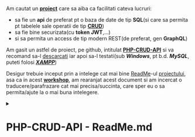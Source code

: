 Am cautat un [**proiect**](https://github.com/codemage66/PHP-CRUD-API?tab=readme-ov-file#php-crud-api) care sa aiba ca facilitati cateva lucruri:
- sa fie un **api** de preferat pt o baza de date de tip **SQL**(si care sa permita pt tabelele sale operatii de tip [**CRUD**](https://en.wikipedia.org/wiki/Create,_read,_update_and_delete))
- sa fie bine securizata(cu **token JWT**,...)
- si sa permita un access de tip modern REST(de preferat, gen **GraphQL**)

Am gasit un astfel de proiect, pe github, intitulat [**PHP-CRUD-API**](https://github.com/codemage66/PHP-CRUD-API?tab=readme-ov-file#php-crud-api) si va recomand sa-l [descarcati](https://github.com/codemage66/PHP-CRUD-API?tab=readme-ov-file#php-crud-api)  iar apoi sa-l testati(sub ***Windows***, pt b.d. ***MySQL***, puteti folosi [***XAMPP***](https://www.apachefriends.org/download.html))

Desigur trebuie inceput prin a intelege cat mai bine [ReadMe](https://github.com/codemage66/PHP-CRUD-API/blob/main/README.md)-ul [proiectului](https://github.com/codemage66/PHP-CRUD-API?tab=readme-ov-file#php-crud-api), 
asa ca in acest [**workshop**](https://github.com/stefanache/MFP-ANAF-RO/tree/main/php_scripts/CRUD_API), am rearanjat acest document si am incercat o traducere/parafrazare cat mai precisa/succinta, care sper eu o sa permita/ajute la o mai buna intelegere.

<details><summary><h1>PHP-CRUD-API - ReadMe.md</h1></summary>
<br/><hr/>
  Acest proiect poate fi lansat accesand un singur script(<b><a href="https://github.com/codemage66/PHP-CRUD-API/blob/main/api.php">api.php</a></b>).
  Acest principal-fisier, adauga un set de functii CRUD-API REST la tabelele unei b.d. <b>SQL</b>(MySQL/MariaDB,PostgreSQL,SQL-Server 
  sua chiar SQLite).
  Desigur, pt a fi rulat, trebuie mai intai sa fie incarcat pe webserver-ul nostru, ca mai apoi sa asiguram conectarea la b.d. SQL, 
  iar in final sa beneficiem de acel set complet de functii CRUD-API accesibile via REST.<br/>
  
  <i>NotaBene</i>(NB): Acest proiect-php este implementarea de referinta a unui alt proiect github-php, si anume,  <a href="https://treeql.org/"><b>TreeQL</b></a>
  <details><summary><h2>Cerinte</h2></summary>
  <br/><hr/>
     - <b>PHP 7.2</b> sau o versiune ulterioară(eu am testat pe PHP 8.3.7) cu drivere <a href="https://medium.com/@pyk_ouo/php-pdo-basic-database-crud-93dced2bc3d"><i>PDO</i></a> activate(sub <b>Windows</b>, cum am si eu, in <b>php.ini</b> trebuie sa aveti <b>extension=php_pdo_mysql.dll</b>  de/necomentat) pentru unul dintre aceste sisteme de baze de date(b.d.):<br/>
     &nbsp;&nbsp;&nbsp;&nbsp;&nbsp;- <a href="https://dev.mysql.com/doc/relnotes/mysql/5.7/en/"><b>MySQL 5.7</b></a> / <a href="https://mariadb.org/mariadb-10-0-36-now-available/"><b>MariaDB 10.0</b></a> sau o versiune ulterioară pentru caracteristici/date spațiale în MySQL<br/>
     &nbsp;&nbsp;&nbsp;&nbsp;&nbsp;- <a href="https://www.postgresql.org/download/windows/"><b>PostgreSQL 9.5</b></a> sau o versiune ulterioară cu <a href="https://www.postgresonline.com/journal/archives/358-PostGIS-2.2.0-windows-bundle-for-PostgreSQL-9.5beta2-32-and-64-bit.html"><i>PostGIS 2.2</i></a> sau o versiune ulterioară pentru caracteristici spațiale<br/>
     &nbsp;&nbsp;&nbsp;&nbsp;&nbsp;- <a href="https://www.microsoft.com/en-us/sql-server/sql-server-2017"><b>SQL-Server-2017</b></a> sau o versiune ulterioară (<a href="https://www.microsoft.com/en-us/sql-server/sql-server-2019">SQL-Server-2019</a> are și suport pentru Linux)<br/>
     &nbsp;&nbsp;&nbsp;&nbsp;&nbsp;- <a href="https://www.sqlite.org/releaselog/3_16_0.html"><b>SQLite 3.16</b></a> sau o versiune ulterioară (funcțiile spațiale <i>NU</i> sunt acceptate)<br/>   
  <hr/><br/>
  </details>
  <details><summary><h2>Instalare</h2></summary>
  <br/><hr/>
   Descarcati(download-ati) fisierul "<b><a href="https://github.com/stefanache/MFP-ANAF-RO/blob/main/php_scripts/CRUD_API/api.php">api.php</a></b>" din ultima versiune: <b>https://github.com/mevdschee/php-crud-api/releases/latest</b> ,<br/>
   sau direct din : <b>https://raw.githubusercontent.com/mevdschee/php-crud-api/main/api.php</b>

   Aceasta este o aplicație cu un/intr-un  singur fișier("<b>api.php</b>")! Încarcă [„api.php”](https://github.com/codemage66/PHP-CRUD-API/blob/main/api.php) undeva(pt XAMPP, fișierul "<b>api.php</b>" se salveaza/incarca in directorul C:\xampp\htdocs\PHP-CRUD-API\) și apoi bucură-te de rulare!

   Pentru dezvoltarea locală, fara a folosi un webserver/cadru specializat(cum este XAMPP), puteți rula serverul-web/webserverul încorporat al lui PHP:
   
      php -S localhost:8080
   
   Testați scriptul deschizând in browserl dvs(ex. Chrome) următoarea adresă URL:

      http://localhost:8080/api.php/records/posts/1
      
   Nu uitați să modificați configurația din partea de jos a fișierului.

   Alternativ, puteți integra acest proiect în cadrul webserver ales de dvs., consultați:
   
   - [API-ul REST automat pentru Laravel](https://tqdev.com/2019-automatic-rest-api-laravel)
   - [API-ul REST automat pentru Symfony 4](https://tqdev.com/2019-automatic-rest-api-symfony)
   - [API-ul REST automat pentru SlimPHP 4](https://tqdev.com/2019-automatic-api-slimphp-4)

  În toate aceste integrări, este folosit [Composer](https://getcomposer.org/), pentru a încărca acest proiect ca o dependența.<br/>
  Pentru persoanele care nu folosesc Composer ca builder/instalator a fost furnizat fisierul ["api.include.php"](https://github.com/codemage66/PHP-CRUD-API/blob/main/api.include.php)<br/>
  Acest fișier conține totul din fisierul [„api.php”](https://github.com/codemage66/PHP-CRUD-API/blob/main/api.php), cu excepția configurației de la [„src/index.php”](https://github.com/codemage66/PHP-CRUD-API/blob/main/src/index.php) și poate fi folosit de funcția [„include”](https://www.php.net/manual/en/function.include.php) a PHP-ului.<br/>

  Insa, inainte de toate trebuie 
  
  - creata baza de date( in **MySQL** in cazul meu; numele b.d. este [***php_crud_api_db***](https://github.com/stefanache/MFP-ANAF-RO/blob/main/php_scripts/CRUD_API/php_crud_api_db.sql)), 
  - apoi, trebuie modificat in api.php( trebuie verificate configurarea b.d...cititi cu atentie capitolul urmator intitulat [***Configurare***](https://github.com/stefanache/MFP-ANAF-RO/blob/main/php_scripts/CRUD_API/ReadMe.md#configurare)) si 
  - in final trebuie rulat batch-ul(creat de mine) [**_RUN.bat**](https://github.com/stefanache/MFP-ANAF-RO/blob/main/php_scripts/CRUD_API/_RUN.bat)(consultati si/cu **phpinfo()** din ***index.php***, sa vedeti daca suportul **PDO**,din ***php.ini*** este activat?!).

Linia de comanda **composer install** din [**_RUN.bat**](https://github.com/stefanache/MFP-ANAF-RO/blob/main/php_scripts/CRUD_API/_RUN.bat) va instala toate librariile/**dependentele** de care depinde acest api intr-un director denumit **vendor**

[**Composer**](https://programam.ro/posts/view/ce-este-composer) va citi fisierul [***composer.json/composer.phare***](https://github.com/stefanache/MFP-ANAF-RO/blob/main/php_scripts/CRUD_API/composer.json) pentru a stii ca anume **dependente(librarii,tools-uri...)** trebuiesc instalate pt acest **PHP-CRUD-API**.

In acest fisier de configurare, [***composer.json/composer.phare***](https://github.com/stefanache/MFP-ANAF-RO/blob/main/php_scripts/CRUD_API/composer.json), veti vedea/intalni/observa ca aveti niste **keywords** / [**cuvinte-cheie**](https://www.invata-programare.ro/index.php/article/discutii-despre-composerjson-si-composerlock);

Desi aceste "keywords/tags/labels/topics", sunt doar niste meta-informatii(au caracter pur informal, ele-neavand un rol activ in instalare) totusi veti putea afla ce suport ofera sau daca vreti nuanteaza suportul instalarii, oferind informatii utile despre sistemele de baze de date suportate(in cazul meu **MySQL**) sau daca ofera suport pt swagger, openapi, s.a.m.d.

Sau daca vreti, intr-un sens mai larg, sau d.p.d.v conceptual, aceste cuvinte pot sa va focuseze atentia ori sa va duca cu gandul la/catre anumite subiecte/teorii/standarde-cheie care au legatura cu acest proiect...( a se urmari si sectiunea de [**Configurare**](https://github.com/stefanache/MFP-ANAF-RO/blob/main/php_scripts/CRUD_API/ReadMe.md#configurare))

  <hr/><br/>
  </details>  
  <details><summary><h2>Configurare</h2></summary>
  <br/><hr/><pre>
   In partea de jos a fișierului [„api.php”](https://github.com/stefanache/MFP-ANAF-RO/blob/main/php_scripts/CRUD_API/api.php) 
   trebuie sa editati liniile de mai jos(si sa inlocuiti ****xxx*** cu datele dvs concrete, de conectare la b.d. MySQL:  
      $config = new Config([
          'username' => 'xxx',
          'password' => 'xxx',
          'database' => 'xxx',
      ]);
      Dupa editare/modificare aceaste linii ar putea arata astfel:
      $config = new Config([
          'username' => 'root',
          'password' => '',
          'database' => 'php_crud_api_db',
      ]); </pre> 
Acestea sunt toate opțiunile de configurare și valoarea lor implicită între paranteze:<br/>
    
 - „driver”: mysql, pgsql, sqlsrvsau sqlite( implicit mysql)
 - „address”: numele de gazdă (sau numele fișierului) al serverului bazei de date ( implicit localhost)
 - „port”: portul TCP al serverului de baze de date (valoarea implicita a portului este cea aferenta driverului implicit: well-known ports)
 - „username”: numele de utilizator al utilizatorului care se conectează la baza de date (fără implicit)
 - „password”: parola utilizatorului care se conectează la baza de date (nu exista o valoare implicita)
 - „database”: baza de date la care se face conectarea (nu exista valoare implicita)
 - „command”: ​​SQL suplimentar pentru a inițializa conexiunea la baza de date (implicit nici-un SQL)
 - „tables”: listă separată prin virgulă de tabele de publicat (implicit la „all”)
 - „mapping”: listă separată prin virgulă de mapări de tabel/coloană (fără harta/asociere/mapare)
 - „geometrySRID”: <a href="https://en.wikipedia.org/wiki/Spatial_reference_system">SRID</a> asumat la conversia din WKT în geometrie ( implicit 4326)
 - „middlewares”: Listă de middleware de încărcat ( implicit <a href="https://en.wikipedia.org/wiki/Cross-origin_resource_sharing">CORS</a>)
 - „controlere”: Listă de controlere de încărcat ( records,geojson,openapi,status)
 - „customControllers”: Lista de controlere personalizate de utilizator de încărcat (fără implicit)
 - „openApiBase”: informații despre <a href="https://en.wikipedia.org/wiki/Open_API">OpenAPI</a> ( {"info":{"title":"PHP-CRUD-API","version":"1.0.0"}})
 - „cacheType”: TempFile, Redis, Memcache, Memcachedsau NoCache( implicit TempFile)
 - "cachePath": calea/adresa cache-ului (implicit în directorul temporar al sistemului)
 - „cacheTime”: numărul de secunde în care memoria cache este validă ( implicit 10)
 - „jsonOptions”: Opțiuni utilizate pentru codificarea JSON ( JSON_UNESCAPED_UNICODE)
 - „debug”: afișați erorile în anteturile „X-Exception” ( implicit false)
 - „basePath”: calea de bază URI a API-ului (în mod implicit valoarea este determinată folosind PATH_INFO )

Toate aceste opțiuni de configurare sunt disponibile și ca variabile de mediu.<br/><br/> 
Scrieți opțiunea de configurare cu majuscule, un prefix „PHP_CRUD_API_” și liniuțe de subliniere pentru <br/>despărțiri de cuvinte, de exemplu:<pre>
PHP_CRUD_API_DRIVER=mysql
PHP_CRUD_API_ADDRESS=localhost
PHP_CRUD_API_PORT=3306
PHP_CRUD_API_DATABASE=php-crud-api
PHP_CRUD_API_USERNAME=php-crud-api
PHP_CRUD_API_PASSWORD=php-crud-api
PHP_CRUD_API_DEBUG=1

Variabilele de mediu(setate in shell/cmd.exe sau in .bat: set PHP_CRUD_API_ADDRESS=127.0.0.1) au prioritate față de <br/>configurarile din cadrul sursei-PHP(<a href="https://github.com/codemage66/PHP-CRUD-API/blob/main/php_scripts/CRUD_API/api.php">api.php</a>).
    
 <hr/><br/>
  </details>
  <details><summary><h2>Limitari</h2></summary>
  <br/><hr/>
    
    Aceste limitări și constrângeri se aplică astfel/pentru:
    
     - Cheile primare, care ar trebui să fie fie cu incrementare automată (de la 1 la 2^53) fie UUID
     - Cheile primare și străine compozite nu sunt acceptate
     - Scrierile (tranzacțiile) complexe nu sunt acceptate
     - Interogările complexe care apelează funcții (cum ar fi „concat” sau „sum”) nu sunt acceptate
     - Baza de date trebuie să susțină și să definească constrângeri de cheie străină
     - SQLite nu poate avea chei primare de incrementare automată(autoincrementare) tastate bigint
     - SQLite nu acceptă modificarea coloanelor din tabel (structurii) 

***OBS***:<br/>
- <b>UUID</b> i.e <a href="https://en.wikipedia.org/wiki/Universally_unique_identifier"><b>Universally Unique ID(entifier)</b></a>
- <a href="https://en.wikipedia.org/wiki/SQLite"><b>SQLite</b></a> - un motor de baze de date SQL, bazat pe/orientat catre  fisier
  <hr/><br/>
  </details>
  <details><summary><h2>Caracteristici</h2></summary>
  <br/><hr/>
Sunt acceptate/dispune de următoarele facilitati/caracteristici(features):

 - Instalare <a href="https://en.wikipedia.org/wiki/Composer_(software)">Composer</a> sau un singur fișier PHP, ușor de implementat.
 - Cod foarte mic, ușor de adaptat și întreținut
 - Suportă variabile <a href="https://en.wikipedia.org/wiki/POST_(HTTP)">POST</a> ca intrare (x-www-form-urlencoded)
 - Acceptă un <a href="https://wiki.rptools.info/index.php/JSON_Object">obiect JSON</a> ca intrare
 - Acceptă o <a href="https://wiki.rptools.info/index.php/JSON_Array">matrice JSON</a> ca intrare (inserare in/de lot[uri] de date)
 - Dezinfectați și validați intrarea folosind reguli de tip și apeluri inverse
 - Sistem de permisiuni pentru baze de date, tabele, coloane si inregistrari
 - Sunt acceptate modelele de baze de date cu mai multe locatari unice și multiple
 - Suport <a href="https://en.wikipedia.org/wiki/Cross-origin_resource_sharing">CORS</a> pentru mai multe domenii pentru solicitări între domenii
 - Suport pentru citirea rezultatelor unite din mai multe tabele
 - Căutați asistență pe mai multe criterii
 - Paginare, sortare, lista de top N și selecție coloane
 - Detectarea relației cu rezultate imbricate (belongsTo, hasMany și <a href="https://en.wikipedia.org/wiki/Many-to-many_(data_model)">HABTM</a>)
 - Suport pentru increment atomic prin PATCH (pentru contoare)
 - Câmpuri binare acceptate cu codificare <a href="https://en.wikipedia.org/wiki/Base64">base64</a>
 - Câmpuri și filtre spațiale/GIS acceptate cu <a href="https://libgeos.org/specifications/wkt/">WKT</a> și <a href="https://libgeos.org/specifications/geojson/">GeoJSON</a>
 - Maparea(asocierea) numelor de tabele și coloane pentru a susține sistemele vechi
 - Generați documentație API folosind instrumente <a href="https://en.wikipedia.org/wiki/Open_API">OpenAPI</a>
 - Autentificare prin cheie API, token <a href="https://en.wikipedia.org/wiki/JSON_Web_Token">JWT</a> sau nume de utilizator/parolă
 - Parametrii conexiunii la baza de date pot depinde de autentificare
 - Suport pentru citirea structurii bazei de date în <a href="https://en.wikipedia.org/wiki/JSON">JSON</a>
 - Suport pentru modificarea structurii bazei de date folosind punctul final <a href="https://en.wikipedia.org/wiki/REST">REST</a>(REST endpoint)
 - Middleware-ul de îmbunătățire a securității este inclus
 - Conform standardului <a href="https://en.wikipedia.org/wiki/PHP_Standard_Recommendation">PSRn[n]</a>: PSR-4, PSR-7, PSR-12, PSR-15 și PSR-17   
  <hr/><br/>
  </details>
  <details><summary><h2>Proiecte si portari conexe</h2></summary>
  <br/><hr/>
Proiecte conexe(legate/utilizate/sursa de inspiratie pt. acest proiect):

 - <a href="https://github.com/nik2208/php-crud-api-quick-start"><b>PHP-CRUD-API Quick Start</b></a>: Un fișier de scriere docker personalizabil, gata de utilizare, care include PHP-CRUD-API.
 - <a href="https://thipages.github.io/jca-filter/#"><b>PHP-CRUD-API filter generator</b></a>: O bibliotecă JavaScript care creează filtre PHP-CRUD-API din expresii.
 - <a href="https://github.com/thipages/js-crud-api"><b>JS-CRUD-API</b></a> : O bibliotecă client JavaScript pentru API-ul PHP-CRUD-API
 - <a href="https://github.com/mevdschee/php-api-auth"><b>PHP-API-AUTH</b></a> : script PHP cu un singur fișier care este un furnizor de autentificare pentru PHP-CRUD-API
 - <a href="https://github.com/mevdschee/php-crud-ui"><b>PHP-CRUD-UI</b></a> : Script PHP cu un singur fișier care adaugă o interfață de utilizare la un proiect PHP-CRUD-API.
 - <a href="https://github.com/mevdschee/php-crud-admin"><b>PHP-CRUD-ADMIN</b></a> : Script PHP cu un singur fișier care adaugă o interfață de administrare a bazei de date la un proiect PHP-CRUD-API.
 - <a href="https://github.com/mevdschee/php-sp-api"><b>PHP-SP-API</b></a> : Script PHP cu un singur fișier care adaugă un API REST la o bază de date SQL.
 - <a href="https://github.com/scriptPilot/dexie-mysql-sync"><b>dexie-mysql-sync</b></a> : Sincronizare între IndexedDB local și baza de date MySQL.
 - <a href="https://github.com/nkappler/ra-data-treeql"><b>ra-data-treeql</b></a> : pachet NPM care oferă un <a href="https://marmelab.com/react-admin/DataProviderIntroduction.html">Data Provider</a>(furnizor de date) pentru <a href="https://marmelab.com/react-admin/">React Admin</a> .
 - <a href="https://github.com/scriptPilot/vueuse/"><b>scriptPilot/vueuse</b></a> : Vue <a href="https://vuejs.org/guide/reusability/composables.html">Composables</a> în plus față de <a href="https://vueuse.org/">VueUse.org</a> (care acceptă PHP-CRUD-API).
 - <a href="https://github.com/scriptPilot/add-php-backend"><b>scriptPilot/add-php-backend</b></a> : Adăugați MySQL, phpMyAdmin și PHP-CRUD-API în mediul dumneavoastră de dezvoltare.
 - <a href="https://github.com/nlware/vue-crud-ui"><b>VUE-CRUD-UI</b></a> : un singur fișier script Vue.js care adaugă o interfață de utilizare la un proiect PHP-CRUD-API.

Există și portari ale acestui script în:

 - <a href="https://github.com/dranih/go-crud-api">Go-CRUD-API</a> (lucrare în curs de elaborare)
 - <a href="https://github.com/kolchagov/java-crud-api">Java JDBC de Ivan Kolchagov</a> (v1)
 - <a href="https://github.com/mevdschee/java-crud-api/tree/master/full">Java Spring Boot + jOOQ</a> (v2: lucru în curs)
  
Există, de asemenea, portari ale acestui script, drept dovadă de concept,  care acceptă doar funcționalitatea REST-CRUD de bază în: <br/>
[PHP](https://github.com/mevdschee/php-crud-api/blob/master/extras/core.php) , [Java](https://github.com/mevdschee/java-crud-api/blob/master/core/src/main/java/com/tqdev/CrudApiHandler.java) , [Go](https://github.com/mevdschee/go-crud-api/blob/master/api.go) , [C# .net core](https://github.com/mevdschee/core-data-api/blob/master/Program.cs) , [Node.js](https://github.com/mevdschee/js-crud-api/blob/master/app.js) și [Python](https://github.com/mevdschee/py-crud-api/blob/master/api.py) .   
   <hr/><br/>
  </details>
  <details><summary><h2>Compilare - Dezvoltare - Actualizarea dependentelor</h2></summary>
  <br/><hr/>
  <details><summary><h3>Compilare</h3></summary>
  <br/><hr/>
Puteți <b>instala</b> toate dependențele acestui proiect, folosind <a href="https://github.com/stefanache/MFP-ANAF-RO/blob/main/php_scripts/CRUD_APIinstall.php">install.php</a>, in următoarea comandă:

    php install.php

Puteți <b>compila</b> toate fișierele într-un singur fișier  "<a href="https://github.com/codemage66/PHP-CRUD-API/blob/main/api.php">api.php</a>", folosind <a href="https://github.com/stefanache/MFP-ANAF-RO/blob/main/php_scripts/CRUD_API/build.php">buid.php</a>, in comanda urmatoare:

    php build.php
    
Rețineți că nu puteti sa utilizați ***compilarea*** atunci când **integrați** acest proiect într-un<br/> 
alt proiect sau cadru (puteti sa utilizați, în schimb, <a href="https://getcomposer.org/"><b>Composer</b></a>).   
  <hr/><br/>
  </details>
  <details><summary><h3>Dezvoltare</h3></summary>
  <br/><hr/>
Puteți accesa codul necompilat la adresa-URL:

    http://localhost:8080/src/records/posts/1

Codul necompilat se află în directoarele <a href="https://github.com/stefanache/MFP-ANAF-RO/tree/main/php_scripts/CRUD_API/src/Tqdev/PhpCrudApi">"src"</a> și <a href="https://github.com/stefanache/MFP-ANAF-RO/tree/main/php_scripts/CRUD_API/vendor">"vendor"</a>.<br/>
Directorul <a href="https://github.com/stefanache/MFP-ANAF-RO/tree/main/php_scripts/CRUD_API/vendor">„vendor”</a> conține dependențele.
  <hr/><br/>
  </details>
  <details><summary><h3>Actualizare dependentelor</h3></summary>
  <br/><hr/>
Puteți <b>actualiza</b> toate dependențele acestui proiect, folosind <a href="https://github.com/stefanache/MFP-ANAF-RO/blob/main/php_scripts/CRUD_API/update.php">update.php</a>, in următoarea comandă:

    php update.php

Acest script va instala și rula [Composer](https://getcomposer.org/) pentru a actualiza/rezolva dependențele.   
  <hr/><br/>
  </details>   
  <hr/><br/>
  </details>

  <details><summary><h2>TreeQL, un GraphQL pragmatic</h2></summary>
  <br/><hr/>

[TreeQL](https://treeql.org/) vă permite să creați un „arbore”/o arborescenta de obiecte JSON pe baza structurii bazei de date SQL (relații) și a interogării dvs.

Se bazează vag/oarecum pe standardul ***REST*** și, de asemenea, este inspirat de ***json:api***.

  <details><summary><h3>CRUD + List</h3></summary>
  <br/><hr/>
Exemplul de tabel de postări, <b>posts</b>  are doar câteva câmpuri(coloane):

    posts  
    =======
    id     
    title  
    content
    created

Operațiiunile <b>CRUD</b>(<b>C</b>reate <b>R</b>ead <b>U</b>pdate <b>D</b>elete), impreuna cu(<b>+</b>) operatiunea <b>List</b>, de mai jos, acționează asupra acestui tabel( <b>posts</b>).

  <details><summary><h4>Creare(Create)</h4></summary>
  <br/><hr/>
Dacă doriți să <b>creați</b> o înregistrare(desigur o inregistrare noua / care <b>nu</b> exista in baza de date), <br/>
cererea-REST poate fi scrisă în format URL ca:

    POST /records/posts

Trebuie să trimiteți un corp/intrare(<b>JSON-payload)</b>) care să conțină:
    
    {
        "title": "Black is the new red",
        "content": "This is the second post.",
        "created": "2018-03-06T21:34:01Z"
    }

Și va returna valoarea cheii primare(<b>id</b>-ul i.e identificatorul inregistrarii/randului) a înregistrării nou create:

    2  

  <hr/><br/>
  </details>
  <details><summary><h4>Citire(Read)</h4></summary>
  <br/><hr/>
Pentru a <b>citi</b> o înregistrare(<i>xexistenta deja in baza de date</i>) din acest tabel, cererea poate fi scrisă în format URL ca:

    GET /records/posts/1

Unde „1” este valoarea cheii primare a înregistrării(<b>id</b>) pe care doriți să o <b>citiți</b>.<br/> 
Se va întoarce urmatorul rezultat/iesire(<b>JSON-result</b>):

    {
        "id": 1
        "title": "Hello world!",
        "content": "Welcome to the first post.",
        "created": "2018-03-05T20:12:56Z"
    }

La operațiunile de **citire** puteți aplica/utiliza alăturari/reuniuni(**joins**).   
  <hr/><br/>
  </details>
  <details><summary><h4>Actualizare/Modificare(Update)</h4></summary>
  <br/><hr/>
Pentru a <b>actualiza</b> o înregistrare(existenta deja in baza de date) în acest tabel(<b>posts</b>), cererea(REST-query),<br/> poate fi scrisă în format URL ca:

  PUT /records/posts/1

Unde „1” este valoarea cheii primare(<b>id</b>-ul) a înregistrării(<i>existenta deja in baza de date</i>) pe care doriți să o actualizați.<br/> 
Trimiteți ca corp/intrare(<b>JSON-payload</b>):

    {
        "title": "Adjusted title!"
    }

Aceasta ajustează/modifică/<b>actualizează</b> titlul postării si/iar valoarea returnată este <b>numărul de rânduri</b> care sunt afectate/setate/actualizate:

    1
   
  <hr/><br/>
  </details> 
  <details><summary><h4>Stergere(Delete)</h4></summary>
  <br/><hr/>
Dacă doriți să <b>ștergeți</b> o înregistrare(<i>deja existenta</i> si identificata prin <b>id</b>-ul <b>1</b>) din acest tabel,<br/> 
cererea poate fi scrisă în format URL ca:

    DELETE /records/posts/1

Și va returna ca iesire, <b>numărul de rânduri</b> șterse/afectate:

    1

Dupa aceasta operatiune inregistrarea/randul cu **id**-ul <b>1</b> **nu** va mai exista in baza de date(in cazul meu **MySQL**).
  <hr/><br/>
  </details>
  <details><summary><h4>Listare(List)</h4></summary>
  <br/><hr/>
Pentru a vedea/consulta/<b>lista</b> înregistrările din acest tabel(<b>posts</b>), cererea poate fi scrisă în format URL ca:

    GET /records/posts

Se va întoarce ca rezultat/iesire(<b>JSON-result</b>):

    {
        "records":[
            {
                "id": 1,
                "title": "Hello world!",
                "content": "Welcome to the first post.",
                "created": "2018-03-05T20:12:56Z"
            }
        ]
    }

În operațiunile de <b>listare</b> puteți aplica filtre(<b>filters</b>: where...) și alăturari/reuniri cu alte tabele(<b>joins</b>).   
  <hr/><br/>
  </details>  
  <hr/><br/>
  </details>
  <details><summary><h3>Filtrarea</h3></summary>
  <br/><hr/>
  <details><summary><h4>Filtre</h4></summary>
  <br/><hr/>
<b>Filtrele</b> oferă funcționalitate de <b>căutare</b>, în apelurile de listă, folosind parametrul <b>„filter”</b>.<br/> 
Trebuie să specificați numele coloanei/campului, o virgulă, tipul de potrivire(verbul/operatorul), o altă virgulă și valoarea campului<br/> pe care doriți să o filtrați.<br/><br/> 
Acestea sunt tipurile de potrivire/cautare acceptate:

 - „cs”: conține șir (șirul conține valoare)
 - "sw": începe cu (șirul începe cu valoare)
 - "ew": termina cu (șir se termină cu valoare)
 - „eq”: egal (șirul sau numărul se potrivește exact)
 - "lt": mai mic decât (numărul este mai mic decât valoarea)
 - „le”: mai mic sau egal (numărul este mai mic sau egal cu valoarea)
 - „ge”: mai mare sau egal (numărul este mai mare sau egal cu valoarea)
 - „gt”: mai mare decât (numărul este mai mare decât valoarea)
 - „bt”: între (numărul este între două valori separate prin virgulă)
 - „in”: în (numărul sau șirul se află într-o listă de valori separată prin virgulă)
 - „is”: este nul (câmpul conține valoarea „NULL”)

Puteți anula/<b>nega</b> toate filtrele adăugând un caracter <b>„n”</b>, astfel încât <i>„eq”</i> să devină <b>„neq”</b>.<br/>
Exemple de utilizare a filtrelor sunt:

    GET /records/categories?filter=name,eq,Internet
    GET /records/categories?filter=name,sw,Inter
    GET /records/categories?filter=id,le,1
    GET /records/categories?filter=id,ngt,1
    GET /records/categories?filter=id,bt,0,1
    GET /records/categories?filter=id,in,0,1

Ieșirea(<b>JSON-result</b>) poate arata astfel:

    {
        "records":[
            {
                "id": 1
                "name": "Internet"
            }
        ]
    }

În secțiunea următoare([Filtre multiple](https://github.com/stefanache/MFP-ANAF-RO/blob/main/php_scripts/CRUD_API/ReadMe.md#filtre-multiple)), vom aprofunda modul în care puteți aplica mai <b>multe</b> filtre într-un singur apel de listă/listare.   
  </pre><hr/><br/>
  </details>
  <details><summary><h4>Filtre multiple</h4></summary>
  <br/><hr/>
Filtrele pot fi aplicate prin repetarea parametrului „filter” din URL. De exemplu, următoarea adresă URL:

    GET /records/categories?filter=id,gt,1&filter=id,lt,3

va solicita toate categoriile „unde id > 1 și id < 3”. Dacă doriți „unde id = 2 SAU unde id = 4”, ar trebui să scrieți:

    GET /records/categories?filter1=id,eq,2&filter2=id,eq,4

După cum vedeți, am adăugat un număr la parametrul „filter” pentru a indica faptul că ar trebui aplicat „SAU” în loc de „ȘI”(operatorul logic implicit al filtrarilor/filtrelor succesive). <br/>
Rețineți că puteți, de asemenea, să repetați „filter1” și să creați un „ȘI” (imbricat/inclus) într-un „SAU” (ceva de genul ... filter1=id,gt,1&filter1=id,lt,3&filter2=id,eq,4). <br/>
Deoarece puteți merge, de asemenea, cu un nivel mai adânc(al arborelui logic/de logica) prin adăugarea unei litere (a-f), puteți crea aproape orice arbore de condiții rezonabil de complex.

Atentie la simbolul <b>&</b> din cererea-REST-URL: acesta <b>nu</b> apartine filtrului-SQL(deci nu are rolul unui SI-logic), ci este plasat/are rolul de/pt a <b>inlantui</b> un sir de parametrii in/dintr-o lista-URL de astfel de parametrii-URL(cu alte cuvinte este un separator intre elementele unei liste de parametrii transmisi endpoint-ului-REST).

<b>NB</b>: Puteți filtra numai pe tabelul solicitat (nu pe toate/alte tabelele incluse/din b.d.) și filtrele sunt aplicate numai pentru apelurile pe listă/listare. 
  <hr/><br/>
  </details>
  <hr/><br/>
  </details>  
  <details><summary><h3>Selectia coloanelor</h3></summary>
  <br/><hr/>
În mod implicit, toate coloanele sunt <b>selectate</b>. <br/>
Cu parametrul <b>„include”</b> puteți selecta anumite coloane.<br/>
Puteți folosi un punct(<b>.</b>) pentru a separa numele tabelului de numele coloanei. <br/>
Mai multe coloane trebuie separate prin virgulă(<b>„,”</b>).<br/>
Un asterisc (<b>„*"</b>) poate fi folosit ca wildcard pentru a indica "toate coloanele". <br/>
Similar cu „include”, puteți utiliza parametrul <b>„exclude”</b> pentru a elimina anumite coloane:

    GET /records/categories/1?include=name
    GET /records/categories/1?include=categories.name
    GET /records/categories/1?exclude=categories.id

Ieșire:

      {
          "name": "Internet"
      }

<b>NB</b>: <br/>Coloanele care sunt folosite pentru a include entități asociate sunt adăugate automat și nu pot fi lăsate în afara ieșirii.   
  <hr/><br/>
  </details>
  <details><summary><h3>Sortarea(order by)</h3></summary>
  <br/><hr/>
Cu parametrul <b>„order”</b> puteți sorta/ordona.<br/> 
În mod implicit, sortarea este în ordine crescătoare(<b>„asc”</b>), dar prin specificarea <b>„desc”</b> aceasta poate fi inversată:

    GET /records/categories?order=name,desc
    GET /records/categories?order=id,desc&order=name

Ieșire:

      {
          "records":[
              {
                  "id": 3
                  "name": "Web development"
              },
              {
                  "id": 1
                  "name": "Internet"
              }
          ]
      }

<b>NB</b>:<br/> 
Puteți sorta pe mai multe câmpuri/coloane utilizând mai mulți parametri de „order”. 
Nu puteți ordona pe coloane unite(joined).  
  <hr/><br/>
  </details> 
  <details><summary><h3>Limita parametrului "size"</h3></summary>
  <br/><hr/>
Parametrul dimensiune/<b>„size”</b> limitează numărul de înregistrări returnate. <br/>
Acesta poate fi folosit pentru primele N liste împreună cu parametrul „ordine” (utilizați ordinea descrescătoare).

    GET /records/categories?order=id,desc&size=1

Ieșire:

      {
          "records":[
              {
                  "id": 3
                  "name": "Web development"
              }
          ]
      }

<b>NB</b>: 
Dacă doriți să aflați și numărul total de înregistrări, poate doriți să utilizați parametrul „page”.   
  <hr/><br/>
  </details> 
  <details><summary><h3>Paginatia/Paginarea(page)</h3></summary>
  <br/><hr/>
Parametrul <b>„page”</b> deține/retine/specifica pagina solicitată.<br/>
Dimensiunea/Valoarea <b>implicită</b> a paginii este <b>20</b>, dar poate fi ajustată (de exemplu, la <b></b>50</b>).

    GET /records/categories?order=id&page=1
    GET /records/categories?order=id&page=1,50

Ieșire:

      {
          "records":[
              {
                  "id": 1
                  "name": "Internet"
              },
              {
                  "id": 3
                  "name": "Web development"
              }
          ],
          "results": 2
      }

Elementul de iesire <b>„results”</b>/rezutate deține/retine/stocheaza/specifica <b>numărul total de înregistrări/randuri</b> din tabel, care ar fi returnat dacă nu s-ar folosi nicio paginare.

<b>NB</b>: <br/>
Deoarece paginile care nu sunt ordonate nu pot fi paginate, paginile vor fi ordonate implicit după cheia primară(in acest caz, cheia primara a tabelei <b>categories</b> este coloana/campul <b>id</b> care identifica in mod unic fiecare rand/inregistrare).

  <hr/><br/>
  </details> 
  <details><summary><h3>Reunirile/Alaturarile/Imbinarile de tabele(Joins)</h3></summary>
  <br/><hr/>
Să presupunem că aveți un tabel de postări(<b>posts</b>) care conțin comentarii (efectuate de catre utilizatori) iar postările pot avea etichete.

    posts    comments  users     post_tags  tags
    =======  ========  =======   =========  ======= 
    id       id        id        id         id
    title    post_id   username  post_id    name
    content  user_id   phone     tag_id
    created  message

Când doriți să enumerați/listati <b>postări cu utilizatorii și etichetele lor</b>, puteți solicita sa se listeze folosind două căi de „arborescenta” relationala:

    posts -> comments  -> users
    posts -> post_tags -> tags

Aceste căi au aceeași rădăcină(tabelul <b>posts</b>) și această solicitare de listare a postarilor, poate fi scrisă în format URL ca:

    GET /records/posts?join=comments,users&join=tags

Aici vi se permite să omiteți(sa nu faceti referire la acesta/sa nu utilizati) tabelul intermediar(<b>post_tags</b>) care leagă postările(<b>posts</b>) de etichete(<b>tags</b>).<br/>
În acest exemplu, vedeți toate cele trei tipuri de relații de tabel (<b>hasMany</b>, <b>belongsTo</b> și <b>hasAndBelongsToMany</b>) în vigoare/folosite:

        „postarea” are                  mai multe „comentarii”    (relatie de tip "hasMany"             1:M)
    iar „comentariul”     aparține      unui       „utilizator”   (relatie de tip "belongsTo"           1:1)
        „postarea” are și aparține      mai multor „etichete”     (relatie de tip "hasAndBelongsToMany" M:M)

Acest lucru poate duce la următoarele date-JSON listate:

    {
        "records":[
            {
                "id": 1,
                "title": "Hello world!",
                "content": "Welcome to the first post.",
                "created": "2018-03-05T20:12:56Z",
                "comments": [
                    {
                        id: 1,
                        post_id: 1,
                        user_id: {
                            id: 1,
                            username: "mevdschee",
                            phone: null,
                        },
                        message: "Hi!"
                    },
                    {
                        id: 2,
                        post_id: 1,
                        user_id: {
                            id: 1,
                            username: "mevdschee",
                            phone: null,
                        },
                        message: "Hi again!"
                    }
                ],
                "tags": []
            },
            {
                "id": 2,
                "title": "Black is the new red",
                "content": "This is the second post.",
                "created": "2018-03-06T21:34:01Z",
                "comments": [],
                "tags": [
                    {
                        id: 1,
                        message: "Funny"
                    },
                    {
                        id: 2,
                        message: "Informational"
                    }
                ]
            }
        ]
    }

Vedeți că relațiile <b>„belongsTo”</b>(<b>comments</b> -> <b>users</b>) sunt detectate și valoarea cheii externe(<b>comments.user_id</b>) este înlocuită cu obiectul referit(este inlocuit cu intregul rand/record al tabelei <b>user</b> de forma <b>{</b>...continut-rand referit <b><i>user</i></b>...</b>}</b>).<br/>
În cazul relatiilor <b>„hasMany”</b>(<b>posts</b> -> <b>comments</b>) și <b>„hasAndBelongsToMany”</b>(<b>posts</b> -> post_tags -> <b>tags</b>), numele tabelului(<b>comments</b>|<b>tags</b>) este folosit ca a o nouă proprietate pe obiectul <b>comments</b>|<b>tags</b> (obiect de forma <br/><b>[</b>...continut-randuri din tabela <b>comments</b>|<b>tags</b> care s-au referit la acest <b>post.id</b> curent: <i><b>comments</b>|<b>tags</b>.post_id -> <b>post.id</b></i> ... <b>])</b>.      
  <hr/><br/>
  </details>
  <details><summary><h3>Operatiile in lot de lucrari(Batch operations)</h3></summary>
  <br/><hr/>
Când doriți să <b>creați/adaugati</b>, să <b>citiți</b>, să <b>actualizați</b> sau să <b>ștergeți</b>, puteți specifica <b>mai multe valori ale cheii primare</b> în adresa URL.<br/>
De asemenea, trebuie să trimiteți <b>o matrice</b> în loc de un obiect în corpul solicitării pentru creare și actualizare.

Pentru a <b>citi</b> o înregistrare din acest tabel, cererea poate fi scrisă în format URL ca:

    GET /records/posts/1,2
    
Rezultatul poate fi:

      [
              {
                  "id": 1,
                  "title": "Hello world!",
                  "content": "Welcome to the first post.",
                  "created": "2018-03-05T20:12:56Z"
              },
              {
                  "id": 2,
                  "title": "Black is the new red",
                  "content": "This is the second post.",
                  "created": "2018-03-06T21:34:01Z"
              }
      ]

În mod similar, atunci când doriți să faceți o <b>actualizare</b> în lot, solicitarea în format URL este scrisă ca:

    PUT /records/posts/1,2

Unde „1” și „2” sunt valorile cheilor primare(<b>posts.id</b>) ale înregistrărilor pe care doriți să le actualizați.<br/>
Corpul(cu date de intrare, pe care le transmiteti) ar trebui să conțină același număr de obiecte ca și cheile primare în adresa URL:

    [   
        {
            "title": "Adjusted title for ID 1"
        },
        {
            "title": "Adjusted title for ID 2"
        }        
    ]

Aceasta ajustează titlurile postărilor. <br/>
Și valorile returnate sunt <b>numărul de rânduri</b> care sunt setate/afectate:

    [1,1]

Ceea ce înseamnă că au fost două operațiuni de actualizare și fiecare dintre ele avea setat/a afectat câte un(1) rând.<br/>
Operațiunile în loturi folosesc tranzacții de bază de date, astfel încât fie <b>toate reușesc</b>, fie <b>toate eșuează</b>(cele care au succes sunt anulate).<br/>
Dacă eșuează, corpul va conține lista documentelor de eroare.<br/>
În următorul răspuns, prima operație a reușit și a doua operațiune a lotului <b>a eșuatv din cauza unei <b>încălcări a integrității</b>:

    [   
        {
            "code": 0,
            "message": "Success"
        },
        {
            "code": 1010,
            "message": "Data integrity violation"
        }
    ]

Codul de stare(<bcode></b>) a răspunsului va fi întotdeauna <b>424</b> (dependență eșuată) în cazul oricărei eșecuri a uneia dintre operațiunile lot.

Pentru a <b>insera/adauga</b> mai multe înregistrări în acest tabel, cererea poate fi scrisă în format URL ca:

    POST /records/posts

Corpul(cu datele de intrare pe care le transmiteti) ar trebui să conțină o serie de înregistrări care trebuie inserate:

    [
            {
                "title": "Hello world!",
                "content": "Welcome to the first post.",
                "created": "2018-03-05T20:12:56Z"
            },
            {
                "title": "Black is the new red",
                "content": "This is the second post.",
                "created": "2018-03-06T21:34:01Z"
            }
    ]

Valoarea returnată este, de asemenea, o matrice care conține <b>cheile primare</b> ale înregistrărilor <b>nou</b> introduse:

      [1,2]

Rețineți că operațiunea batch pentru <b>DELETE</b> urmează același model ca <i>PUT</i>, dar <b>fără corp</b>.   
  <hr/><br/>
  </details>
  <details><summary><h3>Suportul datelor spatiale</h3></summary>

Pentru <b>suport spațial</b> există un set suplimentar de <b>filtre</b> care pot fi aplicate pe <b>coloanele/campurile de geometrie</b> și care încep cu un/litera „<b>s</b>”:

 - „<b>sco</b>”: spațiul conține (geometria conține o alta)
 - „<b>scr</b>”: încrucișări spațiale (geometria traversează alta)
 - "<b>sdi</b>": disjuns spațial (geometria este disjunsă de alta)
 - "<b>seq</b>": egal spațial (geometria este egală cu alta)
 - „<b>sin</b>”: intersectări spațiale (geometria intersectează alta)
 - „<b>sov</b>”: suprapuneri spațiale (geometria se suprapune pe alta)
 - „<b>sto</b>”: atingeri spațiale (geometria atinge pe altul)
 - „<b>swi</b>”: spațial în interior (geometria este în interiorul altuia)
 - "<b>sic</b>": spațial este închis (geometria este închisă și simplă)
 - „<b>sis</b>”: spațial este simplu (geometria este simplă)
 - "<b>siv</b>": spațial este valid (geometria este validă)

Aceste <b>filtre</b> se bazează pe standardele [OGC](https://ro.wikipedia.org/wiki/Open_Geospatial_Consortium) și la fel este și specificația [WKT](https://en.wikipedia.org/wiki/Well-known_text_representation_of_geometry), în care sunt reprezentate <b>coloanele/campurile de geometrie</b>.<br/>
Rețineți că [SRID](https://www.alibabacloud.com/blog/an-overview-of-srid-and-coordinate-system_597004)-ul care este presupus la conversia de la [WKT](https://en.wikipedia.org/wiki/Well-known_text_representation_of_geometry) la <b>geometrie</b> este specificat de variabila de configurare <b>geometry</b>-[SRID](https://www.gsatsolar.com/support/glossary/srid) și este implicit [4326](https://ro.wikipedia.org/wiki/EPSG_Parametru_Seturi_de_date_Geodezice) ([WGS 84](https://en.wikipedia.org/wiki/World_Geodetic_System)).    
  <details><summary><h4>GeoJSON</h4></summary>
  <br/><hr/>
Suportul <b>GeoJSON</b> este o vizualizare(deci pt metoda <b>GET</b>) <b>numai în citire</b>(deci pt operatiile <b>list</b> sau </b>read</b>) a tabelelor și înregistrărilor/randurilor în format <b></b>GeoJSON</b>. Aceste cereri sunt acceptate:

method path                  - operation - description
----------------------------------------------------------------------------------------
<b>GET</b>    <b>/geojson/{table}</b>&nbsp;&nbsp;&nbsp;&nbsp;&nbsp;&nbsp;&nbsp;&nbsp;- <b>list</b>&nbsp;&nbsp;&nbsp;&nbsp;&nbsp;&nbsp;&nbsp;&nbsp;- listeaza inregistrarile/randurile, ca o colectie de caracteristici/trasaturi(<b>GeoJSON FeatureCollection</b>)<br/>      
<b>GET</b>    <b>/geojson/{table}/{id}</b> - <b>read</b>&nbsp;&nbsp;&nbsp;&nbsp;&nbsp;- citeste o inregistrare/rand dupa cheia-primara(<b>id</b>), ca o caracteristica/trasatura(<b>GeoJSON Feature</b>)<br/>

Punctul final „<b>/geojson</b>” folosește „<b>/records</b> ”(punctul final  intern) și moștenește(poseda/are) <b>toate funcționalitățile</b>, cum ar fi îmbinările/reunirile(<a href="https://github.com/stefanache/MFP-ANAF-RO/blob/main/php_scripts/CRUD_API/ReadMe.md#reunirilealaturarileimbinarile-de-tabelejoins"><b>joins</b></a>) și <a href="https://github.com/stefanache/MFP-ANAF-RO/blob/main/php_scripts/CRUD_API/ReadMe.md#filtrarea"><b>filtrele</b></a>.<br/>
De asemenea, acceptă un parametru „<b>geometry</b>” pentru a indica denumirea <b>coloanei de geometrie</b>, în cazul în care tabelul are mai multe.<br/>
Pentru vizualizările hărții acceptă parametrul „<b>bbox</b>”(dreptunghiul de incadrare), în care puteți specifica coordonatele coltului din stânga sus și a coltului din dreapta jos (separate prin virgulă: "<b>,</b>").<br/>
Următoarele <b>tipuri de geometrie</b> sunt acceptate de implementarea <b>GeoJSON</b>:
 
 - <b>Punct</b>
 - <b>MultiPoint</b>
 - <b>LineString</b>
 - <b>MultiLineString</b>
 - <b>Poligon</b>
 - <b>Multipoligon</b>

Funcționalitatea <b>GeoJSON</b> este <b>activată</b> în mod <i><b>implicit</b></i>, dar poate fi <b>dezactivată</b> folosind configurația „<i><b>controllers</b></i>”.   
  <hr/><br/>
  </details>   
  <hr/><br/>
  </details>   
  <hr/><br/>
  </details>   
  <details><summary><h2>Maparea/Asocierea denumirilor(pt sistemele mai vechi cum ar fi WP)</h2></summary>
  <br/><hr/>
Pentru a sprijini crearea unui <b>API</b>(cum este acest proiect), pentru (o/acea parte a) sistemului moștenit (deci mai vechi, cum ar fi api-ul WP/Wordpress), poate doriți să mapați/asociati denumirile tabelelor și coloanelor(deoarece nu le puteți îmbunătăți fără o schimbare, de nedorit, a software-ului WP), în timp ce denumirea ar putea avea nevoie de/trebuie sa aiba unele îmbunătățiri(pentru consecvență in/de denumire).<br/>
Configurația/Configurarea vă permite să redenumiți/asociati tabelele și coloanele cu o listă de mapări/asocieri(separate de/prin virgulă: "<b>,</b>"), mapari/asocieri care la randul acestora sunt despărțite cu un semn egal("<b>=</b>"), astfel:

    'mapping' => 'wp_posts=posts,wp_posts.ID=posts.id',

Acest exemplu specific va expune/echivala/asocia/arata tabelul "<b>wp_posts</b>" la/ca un punct-final "<b>posts</b>" (în loc de "<b>wp_posts</b>") și coloana "<b>ID</b>" din acelasi tabel, va fi expusă ca/la o proprietate denumita "<b>id</b>" (deci expune cu/în litere mici: "<b>id</b>"  - în loc de -   litere mari: "<b>ID</b>").

<b>NB</b>:<br/>
Deoarece aceste două mapări/asocieri/echivalări(separate de "<b>,</b>") se <b>suprapun</b>, prima mapare(mai puțin specifică) poate fi <b>omisă</b>(asadar, prima asociere/egalitate nu aduce ceva nou/in plus fată de următoarea asociere/egalitate, astfel incat aceasta poate lipsi, deoarece cu usurintă si in mod automat, această prima asociere, se subintelege sau poate fi dedusă).   
  <hr/><br/>
  </details>
  <details><summary><h2>Intermediere(Middlereware)</h2></summary>
  <br/><hr/>
  <details><summary><h3>Intermediari/Mijlocitori/Brokeri/Proxy-uri pt/de suport(Middlerewares)</h3></summary>
  <br/><hr/><pre>    
Puteți activa următorul <b>middleware</b> folosind parametrul de configurare „<b>middlewares</b>”:<br/>

 - „<b>firewall</b>”: Limitați accesul la anumite adrese <a href="https://en.wikipedia.org/wiki/IP_address">IP</a>
 - „<b>sslRedirect</b>”: Forțați conexiunea prin <a href="https://ro.wikipedia.org/wiki/HTTPS">HTTPS</a> în loc de <a href="https://en.wikipedia.org/wiki/HTTP">HTTP</a>
 - „<b>cors</b>”: suport pentru solicitările <a href="https://developer.mozilla.org/en-US/docs/Web/HTTP/CORS">CORS</a> (activat implicit)
 - „<b>xsrf</b>”: blocați atacurile <a href="https://en.wikipedia.org/wiki/Cross-site_request_forgery">XSRF</a> folosind metoda „Double Submit Cookie”.
 - „<b>ajaxOnly</b>”: restricționați solicitările non-AJAX pentru a preveni atacurile <a href="https://en.wikipedia.org/wiki/Cross-site_request_forgery">XSRF</a>
 - „<b>apiKeyAuth</b>”: suport pentru „Autentificarea cheii API”
 - „<b>apiKeyDbAuth</b>”: Suport pentru „Autentificarea bazei de date cheie API”
 - „<b>dbAuth</b>”: suport pentru „Autentificarea bazei de date”
 - „<b>wpAuth</b>”: suport pentru „Autentificare Wordpress”
 - „<b>jwtAuth</b>”: suport pentru „Autentificare <a href="https://en.wikipedia.org/wiki/JSON_Web_Token">JWT</a>”
 - „<b>basicAuth</b>”: suport pentru „Autentificare de bază”
 - "<b>reconnect</b>": Reconectați-vă la baza de date cu parametri diferiți
 - „<b>autorization</b>”: restricționează accesul la anumite tabele sau coloane
 - „<b>validation</b>”: returnează erorile de validare a intrării pentru regulile personalizate și regulile de tip implicite
 - „<b>ipAddress</b>”: completați un câmp protejat cu adresa IP la creare
 - „<b>sanititaion</b>”: Aplicați igienizarea de intrare la crearea și actualizarea
 - „<b>multiTenancy</b>”: restricționează accesul chiriașilor într-un scenariu cu mai mulți chiriași
 - „<b>pageLimits</b>”: Restricționează operațiunile de listă pentru a preveni eliminarea bazei de date
 - „<b>joinLimits</b>”: restricționează parametrii de îmbinare pentru a preveni scrapingul bazei de date
 - „<b>textSearch</b>”: Căutați în toate câmpurile de text cu un parametru simplu
 - „<b>customization</b>”: Oferă handler pentru personalizarea cererilor și răspunsurilor
 - „<b>json</b>”: acceptă citirea/scrierea șirurilor <a href="https://en.wikipedia.org/wiki/JSON">JSON</a> ca obiecte/matrice <a href="https://en.wikipedia.org/wiki/JSON">JSON</a>
 - „<b>xml</b>”: traduce toate intrările și ieșirile din <a href="https://en.wikipedia.org/wiki/JSON">JSON</a> în <a href="https://en.wikipedia.org/wiki/XML">XML</a></pre>
  <details><summary><h4>Parametrii de configure pt Middlerewares</h4></summary>
  <br/><hr/><pre> 
Parametrul de configurare „<b>middlewares</b>” este o listă(separată prin virgulă) de/cu <b>middleware</b>-uri activate.<br/>
Puteți regla comportamentul <b>middleware</b> folosind <b>parametrii de configurare</b> specifici <b>middleware</b>-ului aferent:<br/>

„<b>firewall.reverseProxy</b>”: Setați la „adevărat” când este utilizat un proxy invers (“”)
„<b>firewall.allowedIpAddresses</b>”: Listă de adrese IP cărora li se permite conectarea („”)<br/>
„<b>cors.allowedOrigins</b>”: originile permise în antetele CORS ("*")
„<b>cors.allowHeaders</b>”: anteturile permise în cererea CORS („Content-Type, X-XSRF-TOKEN, X-Authorization”)
„<b>cors.allowMethods</b>”: Metodele permise în cererea CORS („OPTIONS, GET, PUT, POST, DELETE, PATCH”)
„<b>cors.allowCredentials</b>”: ​​pentru a permite acreditările în cererea CORS („adevărat”)
„<b>cors.exposeHeaders</b>”: anteturile din lista albă pe care browserele au voie să le acceseze ("")
„<b>cors.maxAge</b>”: timpul în care acordarea CORS este valabilă în secunde („1728000”)<br/>
„<b>xsrf.excludeMethods</b>”: metodele care nu necesită protecție XSRF („OPTIONS,GET”)
„<b>xsrf.cookieName</b>”: numele cookie-ului de protecție XSRF („XSRF-TOKEN”)
„<b>xsrf.headerName</b>”: numele antetului de protecție XSRF („X-XSRF-TOKEN”)<br/>
„<b>ajaxOnly.excludeMethods</b>”: metodele care nu necesită AJAX („OPTIONS,GET”)
"<b>ajaxOnly.headerName</b>": numele antetului necesar ("X-Requested-With")
"<b>ajaxOnly.headerValue</b>": valoarea antetului necesar ("XMLHttpRequest")<br/>
„<b>apiKeyAuth.mode</b>”: Setați la „opțional” dacă doriți să permiteți accesul anonim („obligatoriu”)
„<b>apiKeyAuth.header</b>”: numele antetului cheii API („X-API-Key”)
„<b>apiKeyAuth.keys</b>”: Listă de chei API care sunt valide ("")
„<b>apiKeyDbAuth.mode</b>”: Setați la „opțional” dacă doriți să permiteți accesul anonim („obligatoriu”)
„<b>apiKeyDbAuth.header</b>”: numele antetului cheii API („X-API-Key”)
„<b>apiKeyDbAuth.usersTable</b>”: tabelul care este folosit pentru a stoca utilizatorii în („utilizatori”)
„<b>apiKeyDbAuth.apiKeyColumn</b>”: coloana tabelului utilizatorilor care deține cheia API („api_key”)<br/>
„<b>dbAuth.mode</b>”: Setați la „opțional” dacă doriți să permiteți accesul anonim („obligatoriu”)
„<b>dbAuth.usersTable</b>”: tabelul care este folosit pentru a stoca utilizatorii în („utilizatori”)
„<b>dbAuth.loginTable</b>”: tabelul sau viz.-rea care este utilizată pt.a prelua info.-le utiliz-lor pt.autentificare („utilizatori”)
„<b>dbAuth.usernameColumn</b>”: coloana tabelului utilizatori care conține nume de utilizator („nume utilizator”)
„<b>dbAuth.passwordColumn</b>”: coloana tabelului utilizatori care conține parole („parolă”)
„<b>dbAuth.returnedColumns</b>”: coloanele returnate la autentificare cu succes, gol înseamnă „toate” („”)
„<b>dbAuth.usernameFormField</b>”: numele câmpului de formular care conține numele de utilizator („nume de utilizator”)
„<b>dbAuth.passwordFormField</b>”: numele câmpului formularului care deține parola („parolă”)
„<b>dbAuth.newPasswordFormField</b>”: numele câmpului de formular care conține noua parolă („newPassword”)
„<b>dbAuth.registerUser</b>”: date de utilizator JSON (sau „1”) în cazul în care doriți ca punctul final /register să fie activat („”)
„<b>dbAuth.loginAfterRegistration</b>”: 1 sau zero dacă utilizatorii înregistrați ar trebui să fie autentificați după înregistrare („”)
„<b>dbAuth.passwordLength</b>”: lungimea minimă pe care trebuie să o aibă parola („12”)
„<b>dbAuth.sessionName</b>”: numele sesiunii PHP care este pornită („”)<br/>
„<b>wpAuth.mode</b>”: Setați la „opțional” dacă doriți să permiteți accesul anonim („obligatoriu”)
"<b>wpAuth.wpDirectory</b>": folderul/calea unde poate fi găsită instalarea Wordpress ("".")
„<b>wpAuth.usernameFormField</b>”: numele câmpului de formular care conține numele de utilizator („nume de utilizator”)
„<b>wpAuth.passwordFormField</b>”: numele câmpului formularului care conține parola („parolă”)<br/>
„<b>jwtAuth.mode</b>”: Setați la „opțional” dacă doriți să permiteți accesul anonim („obligatoriu”)
„<b>jwtAuth.header</b>”: numele antetului care conține simbolul JWT („X-Authorization”)
„<b>jwtAuth.leeway</b>”: numărul acceptabil de secunde de înclinare a ceasului („5”)
„<b>jwtAuth.ttl</b>”: numărul de secunde în care simbolul este valid („30”)
„<b>jwtAuth.secrets</b>”: Secretul(ele) partajat(e) folosit(e) pentru a semna simbolul JWT cu ("")
"<b>jwtAuth.algorithms</b>": algoritmii care sunt permisi, gol înseamnă "toți" ("")
„<b>jwtAuth.audiences</b>”: segmentele de public permise, gol înseamnă „toate” („”)
„<b>jwtAuth.issuers</b>”: emitenții care sunt permisi, gol înseamnă „toți” („”)
„<b>jwtAuth.sessionName</b>”: numele sesiunii PHP care este începută („”)<br/>
„<b>basicAuth.mode</b>”: Setați la „opțional” dacă doriți să permiteți accesul anonim („obligatoriu”)
„<b>basicAuth.realm</b>”: Text pentru a solicita când se afișează autentificare („Numele de utilizator și parola sunt necesare”)
"<b>basicAuth.passwordFile</b>": fișierul de citit pentru combinațiile nume de utilizator/parolă (".htpasswd")
„<b>basicAuth.sessionName</b>”: numele sesiunii PHP care este începută („”)<br/>
"<b>reconnect.driverHandler</b>": Handler pentru a implementa preluarea driverului bazei de date ("")
"<b>reconnect.addressHandler</b>": Handler pentru a implementa preluarea adresei bazei de date ("")
"<b>reconnect.portHandler</b>": Handler pentru a implementa preluarea portului bazei de date ("")
"<b>reconnect.databaseHandler</b>": Handler pentru a implementa preluarea numelui bazei de date ("")
"<b>reconnect.tablesHandler</b>": Handler pentru a implementa preluarea numelor de tabel ("")
"<b>reconnect.mappingHandler</b>": Handler pentru a implementa preluarea mapării numelor ("")
"<b>reconnect.usernameHandler</b>": Handler pentru a implementa preluarea numelui de utilizator al bazei de date ("")
"<b>reconnect.passwordHandler</b>": Handler pentru a implementa regăsirea parolei bazei de date ("")<br/>
"<b>authorization.tableHandler</b>": Handler pentru a implementa regulile de autorizare a tabelelor ("")
"<b>authorization.columnHandler</b>": Handler pentru a implementa regulile de autorizare a coloanei ("")
"<b>authorization.pathHandler</b>": Handler pentru a implementa regulile de autorizare a căii ("")
"<b>authorization.recordHandler</b>": Handler pentru a implementa regulile de filtrare a autorizației de înregistrare ("")<br/>
"<b>validation.handler</b>": Handler pentru a implementa reguli de validare pentru valorile de intrare ("")
„<b>validation.types</b>”: tipuri pentru care să se permită validarea tipului, gol înseamnă „niciunul” („toate”)
„<b>validation.tables</b>”: tabele pentru care să se permită validarea tipului, gol înseamnă „niciunul” („toate”)<br/>
„<b>ipAddress.tables</b>”: tabele pentru a căuta coloane pe care să le înlocuiți cu adresa IP ("")
„<b>ipAddress.columns</b>”: coloane de protejat și de înlocuit cu adresa IP la creare („”)<br/>
"<b>sanitation.handler</b>": Handler pentru a implementa regulile de salubrizare pentru valorile de intrare ("")
„<b>sanitation.types</b>”: Tipuri pentru a activa tipul de salubrizare, gol înseamnă „niciunul” („toate”)
„<b>sanitation.tables</b>”: tabele pentru a permite tipul de salubrizare, gol înseamnă „niciunul” („toate”)<br/>
"<b>multiTenancy.handler</b>": Handler pentru a implementa reguli simple de închiriere multiplă ("")<br/>
„<b>pageLimits.pages</b>”: numărul maxim de pagini pe care îl permite o operație de listă („100”)
„<b>pageLimits.records</b>”: numărul maxim de înregistrări returnate de o operație de listă („1000”)<br/>
„<b>joinLimits.depth</b>”: adâncimea (lungimea) maximă care este permisă într-o cale de îmbinare („3”)
„<b>joinLimits.tables</b>”: numărul maxim de mese la care vi se permite să vă alăturați („10”)
„<b>joinLimits.records</b>”: numărul maxim de înregistrări returnate pentru o entitate asociată („1000”)<br/>
„<b>textSearch.parameter</b>”: numele parametrului folosit pentru termenul de căutare („căutare”)<br/>
"<b>customization.beforeHandler</b>": Handler pentru a implementa personalizarea cererii ("")
"<b>customization.afterHandler</b>": Handler pentru a implementa personalizarea răspunsului ("")
„<b>json.controllers</b>”: controlere pentru procesarea șirurilor JSON pentru („records,geojson”)<br/>
„<b>json.tables</b>”: tabele pentru procesarea șirurilor JSON pentru („toate”)
„<b>json.columns</b>”: coloane pentru procesarea șirurilor JSON pentru („toate”)<br/>
„<b>xml.typesv</b>”: tipuri JSON care ar trebui adăugate la atributul de tip XML („null,array”)<br/></pre>

Dacă nu specificați acești parametri în configurație, atunci se folosesc valorile <b>implicite</b> (cele dintre/între paranteze).

În secțiunile de mai jos găsiți mai multe informații despre <b>middleware</b>-ul încorporat. 
  <hr/><br/>
  </details> <!--h4--> 
  <hr/><br/> 
  </details> <!--h3--> 
  <details><summary><h3>Autentificari si Autorizari</h3></summary>
  <br/><hr/> 
  <h3><b>Autentificare</b> versus <b>Autorizare</b></h3><br/>
<b>Autentificarea</b> confirmă că utilizatorul care se conectează este cine spune că este(verificarea <b>Identitatii</b> utilizatorului), <br/>
    în timp ce 
<b>Autorizarea</b> confirmă că acesta(utilizatorul) are <b>permisiunile</b> potrivite pentru a accesa <b>informațiile</b> pe care le dorește.</br/></br/>

<b>NB</b>:<br/>
<b>Identitatea utilizatorului</b> versus <b>Permisiunile utilizatorului asupra resurselor</b>

  <details><summary><h3>Autentificari</h3></summary>
  <br/><hr/>   
  <details><summary><h4>Autentificare</h4></summary>
  <br/><hr/>
  În prezent, sunt acceptate cinci(<b>5</b>) <b>tipuri de autentificare</b>.<br/>
  <b>Toate</b> aceste <b>tipuri</b>, stochează utilizatorul autentificat în <b>variabila</b> super-globală <b>$_SESSION</b> .<br/>
  Această <b>variabilă</b> poate fi utilizată în <b>manipulatorii de autorizare</b> pentru a decide dacă cineva ar trebui să aibă sau nu <br/>
  acces de citire(<b>Read</b> sau scriere(<b>Write</b>) la anumite <b>tabele</b>, <b>coloane</b> sau <b>înregistrări/randuri</b>.<br/>
  Următoarea prezentare generală arată <b>tipurile de middleware de autentificare</b> pe care le puteți <b>activa</b>.<br/><br/>
    <center>
      <table tabindex="0">
<thead>
<tr>
<th><font style="vertical-align: inherit;"><font style="vertical-align: inherit;">Denumire</font></font></th>
<th><font style="vertical-align: inherit;"><font style="vertical-align: inherit;">Middleware</font></font></th>
<th><font style="vertical-align: inherit;"><font style="vertical-align: inherit;">Autentificat prin</font></font></th>
<th><font style="vertical-align: inherit;"><font style="vertical-align: inherit;">Utilizatorii sunt stocați în</font></font></th>
<th><font style="vertical-align: inherit;"><font style="vertical-align: inherit;">Variabila de sesiune</font></font></th>
</tr>
</thead>
<tbody>
<tr>
<td><font style="vertical-align: inherit;"><font style="vertical-align: inherit;">1.cheie API</font></font></td>
<td><font style="vertical-align: inherit;"><font style="vertical-align: inherit;">apiKeyAuth</font></font></td>
<td><font style="vertical-align: inherit;"><font style="vertical-align: inherit;">Antetul „X-API-Key”.</font></font></td>
<td><font style="vertical-align: inherit;"><font style="vertical-align: inherit;">configurație</font></font></td>
<td><code>$_SESSION['apiKey']</code></td>
</tr>
<tr>
<td><font style="vertical-align: inherit;"><font style="vertical-align: inherit;">2.DB cheie API</font></font></td>
<td><font style="vertical-align: inherit;"><font style="vertical-align: inherit;">apiKeyDbAuth</font></font></td>
<td><font style="vertical-align: inherit;"><font style="vertical-align: inherit;">Antetul „X-API-Key”.</font></font></td>
<td><font style="vertical-align: inherit;"><font style="vertical-align: inherit;">tabelul bazei de date</font></font></td>
<td><code>$_SESSION['apiUser']</code></td>
</tr>
<tr>
<td><font style="vertical-align: inherit;"><font style="vertical-align: inherit;">3.Baza de date(DB)</font></font></td>
<td><font style="vertical-align: inherit;"><font style="vertical-align: inherit;">dbAuth</font></font></td>
<td><font style="vertical-align: inherit;"><font style="vertical-align: inherit;">punctul final „/login”.</font></font></td>
<td><font style="vertical-align: inherit;"><font style="vertical-align: inherit;">tabelul bazei de date</font></font></td>
<td><code>$_SESSION['user']</code></td>
</tr>
<tr>
<td><font style="vertical-align: inherit;"><font style="vertical-align: inherit;">4.De bază</font></font></td>
<td><font style="vertical-align: inherit;"><font style="vertical-align: inherit;">basicAuth</font></font></td>
<td><font style="vertical-align: inherit;"><font style="vertical-align: inherit;">Antetul „Autorizare”.</font></font></td>
<td><font style="vertical-align: inherit;"><font style="vertical-align: inherit;">fișierul „.htpasswd”.</font></font></td>
<td><code>$_SESSION['username']</code></td>
</tr>
<tr>
<td><font style="vertical-align: inherit;"><font style="vertical-align: inherit;">5.JWT</font></font></td>
<td><font style="vertical-align: inherit;"><font style="vertical-align: inherit;">jwtAuth</font></font></td>
<td><font style="vertical-align: inherit;"><font style="vertical-align: inherit;">Antetul „Autorizare”.</font></font></td>
<td><font style="vertical-align: inherit;"><font style="vertical-align: inherit;">furnizor de identitate</font></font></td>
<td><code>$_SESSION['claims']</code></td>
</tr>
</tbody>
</table>
    </center><br/>
    Mai jos găsiți mai multe informații despre fiecare dintre tipurile de autentificare.
  <hr/><br/>
  </details> <!--h4--> 
  
  <details><summary><h4>1.Autentificare cu cheie-API(API-key)</h4></summary>
  <br/><hr/>
Autentificarea cu <b>chei API</b> funcționează prin <u>trimiterea</u> unei <b>chei API</b> într-un <b>antet de solicitare</b>.<br/>
Denumirea antetului este implicit <b>„X-API-Key”</b> și poate fi configurat folosind parametrul de configurare <b>„apiKeyAuth.header”</b>.<br/>
Cheile API valide trebuie configurate folosind parametrul de configurare <b>„apiKeyAuth.keys”</b> (listă separată prin virgulă).

    X-API-Key: 02c042aa-c3c2-4d11-9dae-1a6e230ea95e

Cheia API autentificată va fi <u>stocată</u> în variabila <b>$_SESSION['apiKey']</b>.

Rețineți că autentificarea cheii API <u>nu necesită</u> și <u>nu utilizează</u> module <b>cookie de sesiune</b>.   
  <hr/><br/>
  </details> <!--h4--> 
  
  <details><summary><h4>2.Autentificarea Bazei de Date cu cheie-API(API-key)</h4></summary>
  <br/><hr/>
Autentificarea <b>bazei-de-date cu chei-API</b> funcționează prin <u>trimiterea</u> unei <b>chei API</b> într-un antet de solicitare <b>„X-API-Key”</b> (numele este configurabil).<br/>
Cheile API valide sunt <u>citite</u> din baza de date din coloana <b>„api_key”</b> a tabelului <b>„users”</b> (ambele denumiri sunt configurabile).

    X-API-Key: 02c042aa-c3c2-4d11-9dae-1a6e230ea95e

Utilizatorul autentificat (cu toate proprietățile sale) va fi <u>stocat</u> în variabila <b>$_SESSION['apiUser']</b>.

Rețineți că autentificarea bazei de date cu chei API <u>nu necesită</u> și <u>nu utilizează</u> module <b>cookie de sesiune</b>.  
  <hr/><br/>
  </details> <!--h4--> 
  
  <details><summary><h4>3.Autentificarea Bazei de Date cu cont-utilizator</h4></summary>
  <br/><hr/>
    Middleware-ul de <b>autentificare a bazei de date<b></b>details</b> definește cinci(<b>5</b>) <b>rute</b> noi:<br/>
<pre>  
method path       - parameters                      - description
---------------------------------------------------------------------------------------------------
GET    /me        -                                 - returns the user that is currently logged in
POST   /register  - username, password              - adds a user with given username and password
POST   /login     - username, password              - logs a user in by username and password
POST   /password  - username, password, newPassword - updates the password of the logged in user
POST   /logout    -                                 - logs out the currently logged in user 
</pre>  
Un utilizator poate fi conectat trimițând <b>>numele de utilizator</b și <b>parola</b> la punctul-final(<b>endpoint</b>-ul) de conectare (în format <b>JSON</b>).<br/>
Utilizatorul autentificat (cu toate proprietățile sale) va fi stocat în variabila <b>$_SESSION['user']</b>.<br/>
Utilizatorul poate fi deconectat prin trimiterea unei cereri <b>POST</b> cu un corp gol la punctul final de deconectare.<br/>
Parolele sunt stocate ca <b>hash</b>-uri în coloana parolei din tabelul utilizatori(<b>users</b>**.<br/>
Puteți înregistra un utilizator nou utilizând punctul final de înregistrare, dar această funcționalitate trebuie activată<br/>
folosind parametrul de configurare <b>„dbAuth.registerUser”</b>.<br/><br/>

Este IMPORTANT să restricționați accesul la tabelul utilizatori folosind middleware-ul de „autorizare”, altfel toți utilizatorii<br/>
pot adăuga, modifica sau șterge liber orice cont! Configurația minimă este prezentată mai jos:

      'middlewares' => 'dbAuth,authorization',
      'authorization.tableHandler' => function ($operation, $tableName) {
          return $tableName != 'users';
      },

Rețineți că acest middleware utilizează <b>cookie</b>-uri de sesiune și stochează <b>starea</b> de autentificare pe server.<br/>

<b>Conectați-vă folosind vizualizări/viziuni cu o tabela-join(o tabela de alaturare)</b>

Pentru operațiunile de conectare, este posibil să utilizați o vizualizare ca tabel utilizatori(<b>users</b>).<br/>
O astfel de vizualizare poate returna:<br/>

 - un rezultat filtrat din tabelul utilizatorilor(<b>users</b>), de exemplu, <br/>
    unde activ = adevărat sau poate returna, de asemenea, 
 - un rezultat mai multe tabele printr-o <b>unire/uniune de tabele</b>.<br/>
 
Cel puțin, vizualizarea ar trebui să includă <b>numele de utilizator</b> și  <b>parola</b>, precum și un câmp numit <b>id</b>.

Cu toate acestea, vizualizările cu tabele-unite nu sunt inserabile ( vezi <a href="https://github.com/mevdschee/php-crud-api/issues/907">problema 907</a> ).<br/>
Ca o soluție, utilizați proprietatea <b>loginTable</b> pentru a seta un tabel de referință diferit pentru conectare.<br/>
<b>UserTable</b> va fi setat în continuare la tabelul de utilizatori normal, care poate fi inserat(sau este inserabil adica se pot insera randuri/inregistrari noi).<br/>

  <details><summary><h4>Autentificare Wordpress(WP)</h4></summary>
  <br/><hr/>
 Middleware-ul de <b>autentificare Wordpress(WP)</b> definește trei(<b>3</b>) <b>rute</b>:<br/>
 <pre>

method path       - parameters                      - description
---------------------------------------------------------------------------------------------------
GET    /me        -                                 - returns the user that is currently logged in
POST   /login     - username, password              - logs a user in by username and password
POST   /logout    -                                 - logs out the currently logged in user

</pre>
Un utilizator poate fi conectat trimițând <b>numele de <b>utilizator</b> și <b>parola</b> la punctul-final(endpoint</b>-ul) de conectare (în format <b>JSONv).<br/>
Utilizatorul poate fi deconectat prin trimiterea unei cereri <b>POST</b> cu un corp gol la punctul final de deconectare.<br/>
Trebuie să specificați directorul de instalare Wordpress utilizând parametrul de configurare <b>„wpAuth.wpDirectory”</b>.<br/>
Middleware-ul numește <b>„wp-load.php”</b>, ceea ce vă permite să utilizați <b>funcții Wordpress</b> în middleware-ul de autorizare, cum ar fi:

 - wp_get_current_user()
 - is_user_logged_in()
 - is_super_admin()
 - user_can(wp_get_current_user(),'edit_posts');

Rețineți că variabila <b>$_SESSION</b> nu este utilizată de acest middleware.  
  <hr/><br/>
  </details> <!--h4-->
  <hr/><br/>
  </details> <!--h4 end 3.-->  
  <details><summary><h4>4.Autentificare de baza</h4></summary>
  <br/><hr/>
   
  <hr/><br/>
  </details>
  
  <details><summary><h4>5.Autentificari JWT</h4></summary>
  <br/><hr/>
  <details><summary><h5>Autentificare JWT</h5></summary>
  <br/><hr/>
   
  <hr/><br/>
  </details> <!--h5--> 
  <details><summary><h5>Configurare si testare autentificare JWT cu Auth0</h5></summary>
  <br/><hr/>
   
  <hr/><br/>
  </details> <!--h5--> 
  <details><summary><h5>Configurare si testare autentificare JWT cu Firebase</h5></summary>
  <br/><hr/>
   
  <hr/><br/>
  </details> <!--h5-->
  <hr/><br/>
  </details> <!--h4-->
  <hr/><br/>
  </details> <!--h3-->
  <details><summary><h3>Autorizari</h3></summary>
  <br/><hr/>
  <details><summary><h4>Autorizarea operatiilor</h4></summary>
  <br/><hr/>
   
  <hr/><br/>
  </details>
  <details><summary><h4>Autorizarea tabelelor,coloanelor si inregistrarilor/randurilor</h4></summary>
  <br/><hr/>
   
  <hr/><br/>
  </details> <!--h4-->
  <details><summary><h4>Autorizarea SQL GRANT</h4></summary>
  <br/><hr/>
   
  <hr/><br/>
  </details> <!--h4-->
  <hr/><br/>
  </details> <!--h3-->
  <hr/><br/> 
  </details> <!--h3 inchidere Autentificari si Autorizari-->  
  
  <details><summary><h3>Sanitizarea intrarii</h3></summary>
  <br/><hr/>
    
  <details><summary><h4>Tipul sanitizarii</h4></summary>
  <br/><hr/>
   
  <hr/><br/>
  </details>  <!--h4--> 
  <hr/><br/>
  </details> <!--h3-->

  <details><summary><h3>Validarea intrarii</h3></summary>
  <br/><hr/>

  <details><summary><h4>Tipuri de validari</h4></summary>
  <br/><hr/>
   
  <hr/><br/>
  </details>   <!--h4-->
  <hr/><br/>
  </details>   <!--h3-->

  <details><summary><h3>Suport multi-chirias(multi-tenancy)</h3></summary>
  <br/><hr/>

  <details><summary><h4>Intermediar multi-chirias(multi-tenancy middleware)</h4></summary>
  <br/><hr/>
   
  <hr/><br/>
  </details> <!--h4-->
  <details><summary><h4>Reconectarea intermediarului</h4></summary>
  <br/><hr/>
   
  <hr/><br/>
  </details> <!--h4-->  
  <hr/><br/>
  </details><!--h3-->
  <details><summary><h3>Prevenirea "scraping"-ului bazei de date(culegerii nedorite de date)</h3></summary>
  <br/><hr/>
   
  <hr/><br/>
  </details>  <!--h3-->
  <details><summary><h3>Cautarea tuturor campurilor text</h3></summary>
  <br/><hr/>
   
  <hr/><br/>
  </details> <!--h3-->
  <details><summary><h3>Personalizarea manipulatorilor(customization handlers)</h3></summary>
  <br/><hr/>
   
  <hr/><br/>
  </details> <!--h3-->
  <details><summary><h3>Optiuni de codificare JSON(JSON encoding options)</h3></summary>
  <br/><hr/>
   
  <hr/><br/>
  </details>
  <details><summary><h3>Intermediarul JSON(JSON middleware)</h3></summary>
  <br/><hr/>
   
  <hr/><br/>
  </details>
  <details><summary><h3>Intermediarul XML(XML middleware)</h3></summary>
  <br/><hr/>
   
  <hr/><br/>
  </details> <!--h3-->
  <details><summary><h3>Incarcarile de fisier(File uploads)</h3></summary>
  <br/><hr/>
   
  <hr/><br/>
  </details>  <!--h3-->
  <hr/><br/>
  </details> <!--h2-->
  <details><summary><h2>Specificatia OpenAPI</h2></summary>
  <br/><hr/>
   
  <hr/><br/>
  </details> 
  <details><summary><h2>Tampon date reutilizate(Cache)</h2></summary>
  <br/><hr/>
   
  <hr/><br/>
  </details>
  <details><summary><h2>Tipurile de date</h2></summary>
  <details><summary><h3>Tipuri de date(Types)</h3></summary>
  <br/><hr/>
   
  <hr/><br/>
  </details>  
  <details><summary><h3>Tipuri de date in JavaScript</h3></summary>
  <br/><hr/>
  <details><summary><h4>intregi pe 64 biti</h4></summary>
  <br/><hr/>
   
  <hr/><br/>
  </details> 
  <details><summary><h4>reali in virgula mobila - Inf si NaN</h4></summary>
  <br/><hr/>
   
  <hr/><br/>
  </details>  <!--h4-->
  <hr/><br/>
  </details> <!--h3-->
   <hr/><br/>
  </details> <!--h2--> 
  
  <details><summary><h2>Erori</h2></summary>
  <br/><hr/>
   
  <hr/><br/>
  </details>
  <details><summary><h2>Stare(status)</h2></summary>
  <br/><hr/>
   
  <hr/><br/>
  </details>
  <details><summary><h2>Controler personalizat(custom controller)</h2></summary>
  <br/><hr/>
   
  <hr/><br/>
  </details>
  <details><summary><h2>Teste</h2></summary>
  <br/><hr/>
   
  <hr/><br/>
  </details>
  <details><summary><h2>Rulare/Executie(running)</h2></summary>
  <br/><hr/>
   
  <hr/><br/>
  </details>
  <details><summary><h2>Exemplu de configurare webserver Nginx</h2></summary>
  <br/><hr/>
    
      server {
          listen 80 default_server;
          listen [::]:80 default_server;
      
          root /var/www/html;
          index index.php index.html index.htm index.nginx-debian.html;
          server_name server_domain_or_IP;
      
          location / {
              try_files $uri $uri/ =404;
          }
      
          location ~ [^/]\.php(/|$) {
              fastcgi_split_path_info ^(.+\.php)(/.+)$;
              try_files $fastcgi_script_name =404;
              set $path_info $fastcgi_path_info;
              fastcgi_param PATH_INFO $path_info;
              fastcgi_index index.php;
              include fastcgi.conf;
              fastcgi_pass unix:/run/php/php7.0-fpm.sock;
          }
      
          location ~ /\.ht {
              deny all;
          }
      }
      
  <hr/><br/>
  </details>
  <details><summary><h2>Dockerizare</h2></summary>
  <br/><hr/>
  <details><summary><h3>Teste Docker</h3></summary>
  <br/><hr/>
   
  <hr/><br/>
  </details>
  <details><summary><h3>Imagine Docker</h3></summary>
  <br/><hr/>
   
  <hr/><br/>
  </details>
  <details><summary><h3>Compozitorul Docker(Docker compose)</h3></summary>
  <br/><hr/>
   
  <hr/><br/>
  </details>
    <hr/><br/>
  </details>
  
  <details><summary><h3>Istoricul stelutelor primite(star hystory)</h3></summary>
  <br/><hr/>
   <center><img src="https://github.com/stefanache/MFP-ANAF-RO/blob/main/php_scripts/CRUD_API/68747470733a2f2f6170692e737461722d686973746f72792e636f6d2f7376673f7265706f733d6d65766473636865652f7068702d637275642d61706926747970653d44617465.svg"/></center>
  <hr/><br/>
  </details> 
  
  Bucurati-va!
<hr/><br/>
</details>
